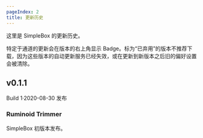 ```yaml
---
pageIndex: 2
title: 更新历史
---
```


这里是 SimpleBox 的更新历史。

特定于通道的更新会在版本的右上角显示 Badge。标为“已弃用”的版本不推荐下载，因为这些版本的自动更新服务已经失效，或在更新到新版本之后旧的偏好设置会被清除。

## v0.1.1

Build 1·2020-08-30 发布

### Ruminoid Trimmer

SimpleBox 初版本发布。
